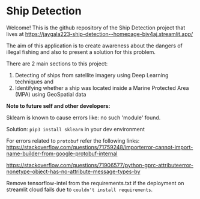 # Ship Detection

Welcome! This is the github repository of the Ship Detection project that lives at https://jaygala223-ship-detection--homepage-bjv4aj.streamlit.app/

The aim of this application is to create awareness about the dangers of illegal fishing and also to present a solution for this problem. 

There are 2 main sections to this project:
1. Detecting of ships from satellite imagery using Deep Learning techniques and
2. Identifying whether a ship was located inside a Marine Protected Area (MPA) using GeoSpatial data

**Note to future self and other developers:**

Sklearn is known to cause errors like: no such 'module' found.

Solution: `pip3 install sklearn` in your dev environment

For errors related to `protobuf` refer the following links:
https://stackoverflow.com/questions/71759248/importerror-cannot-import-name-builder-from-google-protobuf-internal

https://stackoverflow.com/questions/71906577/python-gprc-attributeerror-nonetype-object-has-no-attribute-message-types-by

Remove tensorflow-intel from the requirements.txt if the deployment on streamlit cloud fails due to `couldn't install requirements`.